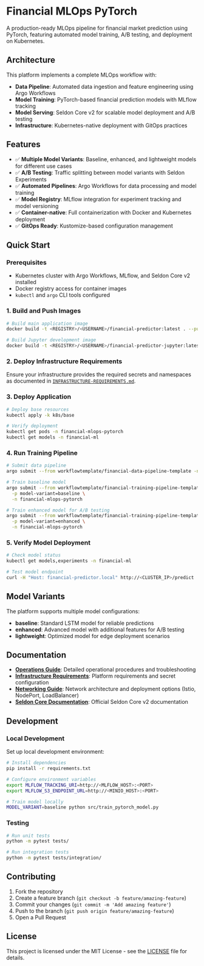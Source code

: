 # Financial MLOps PyTorch

A production-ready MLOps pipeline for financial market prediction using PyTorch, featuring automated model training, A/B testing, and deployment on Kubernetes.

## Architecture

This platform implements a complete MLOps workflow with:

- **Data Pipeline**: Automated data ingestion and feature engineering using Argo Workflows
- **Model Training**: PyTorch-based financial prediction models with MLflow tracking
- **Model Serving**: Seldon Core v2 for scalable model deployment and A/B testing
- **Infrastructure**: Kubernetes-native deployment with GitOps practices

## Features

- ✅ **Multiple Model Variants**: Baseline, enhanced, and lightweight models for different use cases
- ✅ **A/B Testing**: Traffic splitting between model variants with Seldon Experiments
- ✅ **Automated Pipelines**: Argo Workflows for data processing and model training
- ✅ **Model Registry**: MLflow integration for experiment tracking and model versioning
- ✅ **Container-native**: Full containerization with Docker and Kubernetes deployment
- ✅ **GitOps Ready**: Kustomize-based configuration management

## Quick Start

### Prerequisites

- Kubernetes cluster with Argo Workflows, MLflow, and Seldon Core v2 installed
- Docker registry access for container images
- `kubectl` and `argo` CLI tools configured

### 1. Build and Push Images

```bash
# Build main application image
docker build -t <REGISTRY>/<USERNAME>/financial-predictor:latest . --push

# Build Jupyter development image
docker build -t <REGISTRY>/<USERNAME>/financial-predictor-jupyter:latest -f jupyter/Dockerfile . --push
```

### 2. Deploy Infrastructure Requirements

Ensure your infrastructure provides the required secrets and namespaces as documented in [`INFRASTRUCTURE-REQUIREMENTS.md`](./INFRASTRUCTURE-REQUIREMENTS.md).

### 3. Deploy Application

```bash
# Deploy base resources
kubectl apply -k k8s/base

# Verify deployment
kubectl get pods -n financial-mlops-pytorch
kubectl get models -n financial-ml
```

### 4. Run Training Pipeline

```bash
# Submit data pipeline
argo submit --from workflowtemplate/financial-data-pipeline-template -n financial-mlops-pytorch

# Train baseline model
argo submit --from workflowtemplate/financial-training-pipeline-template \
  -p model-variant=baseline \
  -n financial-mlops-pytorch

# Train enhanced model for A/B testing
argo submit --from workflowtemplate/financial-training-pipeline-template \
  -p model-variant=enhanced \
  -n financial-mlops-pytorch
```

### 5. Verify Model Deployment

```bash
# Check model status
kubectl get models,experiments -n financial-ml

# Test model endpoint
curl -H "Host: financial-predictor.local" http://<CLUSTER_IP>/predict
```

## Model Variants

The platform supports multiple model configurations:

- **baseline**: Standard LSTM model for reliable predictions
- **enhanced**: Advanced model with additional features for A/B testing
- **lightweight**: Optimized model for edge deployment scenarios

## Documentation

- **[Operations Guide](./OPERATIONS.md)**: Detailed operational procedures and troubleshooting
- **[Infrastructure Requirements](./INFRASTRUCTURE-REQUIREMENTS.md)**: Platform requirements and secret configuration
- **[Networking Guide](./NETWORKING.md)**: Network architecture and deployment options (Istio, NodePort, LoadBalancer)
- **[Seldon Core Documentation](https://docs.seldon.ai/seldon-core-2)**: Official Seldon Core v2 documentation

## Development

### Local Development

Set up local development environment:

```bash
# Install dependencies
pip install -r requirements.txt

# Configure environment variables
export MLFLOW_TRACKING_URI=http://<MLFLOW_HOST>:<PORT>
export MLFLOW_S3_ENDPOINT_URL=http://<MINIO_HOST>:<PORT>

# Train model locally
MODEL_VARIANT=baseline python src/train_pytorch_model.py
```

### Testing

```bash
# Run unit tests
python -m pytest tests/

# Run integration tests
python -m pytest tests/integration/
```

## Contributing

1. Fork the repository
2. Create a feature branch (`git checkout -b feature/amazing-feature`)
3. Commit your changes (`git commit -m 'Add amazing feature'`)
4. Push to the branch (`git push origin feature/amazing-feature`)
5. Open a Pull Request

## License

This project is licensed under the MIT License - see the [LICENSE](LICENSE) file for details.